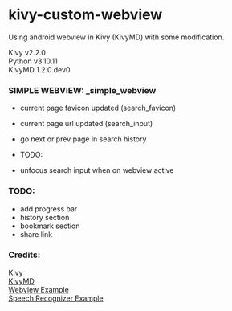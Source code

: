 # kivy-custom-webview
Using android webview in Kivy (KivyMD) with some modification.  

  
Kivy v2.2.0  
Python v3.10.11  
KivyMD 1.2.0.dev0  

### SIMPLE WEBVIEW: _simple_webview  
- current page favicon updated (search_favicon)
- current page url updated (search_input)
- go next or prev page in search history

- TODO:
- unfocus search input when on webview active

### TODO:  
- add progress bar
- history section
- bookmark section
- share link

### Credits:
[Kivy](https://github.com/kivy/kivy)  
[KivyMD](https://github.com/kivymd/KivyMD)  
[Webview Example](https://github.com/Android-for-Python/Webview-Example)  
[Speech Recognizer Example](https://github.com/Android-for-Python/speech_recognizer_example)

